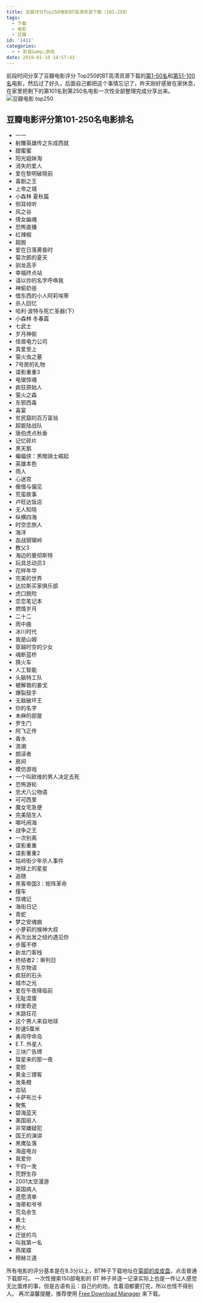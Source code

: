 ```yaml
---
title: 豆瓣评分Top250电影BT高清资源下载（101-250）
tags:
  - 下载
  - 电影
  - 豆瓣
id: '1411'
categories:
  - - 影音&amp;游戏
date: 2019-01-10 14:57:43
---
```


前段时间分享了豆瓣电影评分 Top250的BT高清资源下载的[第1-50名](https://www.jubuzz.com/share/1399.html)和[第51-100名](https://www.jubuzz.com/share/1402.html)电影，然后过了好久，后面自己都把这个事情忘记了，昨天刚好感冒在家休息，在家里把剩下的第101名到第250名电影一次性全部整理完成分享出来。 ![豆瓣电影 top250](https://i.loli.net/2018/12/18/5c18ee01c1884.jpg)

## 豆瓣电影评分第101-250名电影排名

*   一一
*   射雕英雄传之东成西就
*   甜蜜蜜
*   阳光姐妹淘
*   消失的爱人
*   爱在黎明破晓前
*   喜剧之王
*   上帝之城
*   小森林 夏秋篇
*   侧耳倾听
*   风之谷
*   倩女幽魂
*   恐怖直播
*   红辣椒
*   超脱
*   爱在日落黄昏时
*   菊次郎的夏天
*   驯龙高手
*   幸福终点站
*   请以你的名字呼唤我
*   神偷奶爸
*   借东西的小人阿莉埃蒂
*   杀人回忆
*   哈利·波特与死亡圣器(下)
*   小森林 冬春篇
*   七武士
*   岁月神偷
*   怪兽电力公司
*   真爱至上
*   萤火虫之墓
*   7号房的礼物
*   谍影重重3
*   电锯惊魂
*   疯狂原始人
*   萤火之森
*   东邪西毒
*   喜宴
*   贫民窟的百万富翁
*   超能陆战队
*   唐伯虎点秋香
*   记忆碎片
*   黑天鹅
*   蝙蝠侠：黑暗骑士崛起
*   英雄本色
*   雨人
*   心迷宫
*   傲慢与偏见
*   荒蛮故事
*   卢旺达饭店
*   无人知晓
*   纵横四海
*   时空恋旅人
*   海洋
*   血战钢锯岭
*   教父3
*   海边的曼彻斯特
*   玩具总动员3
*   花样年华
*   完美的世界
*   达拉斯买家俱乐部
*   虎口脱险
*   恋恋笔记本
*   燃情岁月
*   二十二
*   雨中曲
*   冰川时代
*   我是山姆
*   穿越时空的少女
*   魂断蓝桥
*   猜火车
*   人工智能
*   头脑特工队
*   被解救的姜戈
*   爆裂鼓手
*   无敌破坏王
*   你的名字
*   未麻的部屋
*   罗生门
*   阿飞正传
*   香水
*   浪潮
*   朗读者
*   房间
*   模仿游戏
*   一个叫欧维的男人决定去死
*   恐怖游轮
*   忠犬八公物语
*   可可西里
*   魔女宅急便
*   完美陌生人
*   哪吒闹海
*   战争之王
*   一次别离
*   谍影重重
*   谍影重重2
*   牯岭街少年杀人事件
*   地球上的星星
*   追随
*   黑客帝国3：矩阵革命
*   撞车
*   惊魂记
*   海街日记
*   青蛇
*   梦之安魂曲
*   小萝莉的猴神大叔
*   再次出发之纽约遇见你
*   步履不停
*   新龙门客栈
*   终结者2：审判日
*   东京物语
*   疯狂的石头
*   城市之光
*   爱在午夜降临前
*   无耻混蛋
*   绿里奇迹
*   末路狂花
*   这个男人来自地球
*   秒速5厘米
*   勇闯夺命岛
*   E.T. 外星人
*   三块广告牌
*   彗星来的那一夜
*   变脸
*   黄金三镖客
*   发条橙
*   血钻
*   卡萨布兰卡
*   聚焦
*   碧海蓝天
*   美国丽人
*   非常嫌疑犯
*   国王的演讲
*   黑鹰坠落
*   海盗电台
*   我爱你
*   千钧一发
*   荒野生存
*   2001太空漫游
*   英国病人
*   遗愿清单
*   海蒂和爷爷
*   荒岛余生
*   勇士
*   枪火
*   迁徙的鸟
*   叫我第一名
*   燕尾蝶
*   穆赫兰道

所有电影的评分基本是在8.3分以上，BT种子下载地址在[菊部的皮皮盘](https://jubuzz.pipipan.com/fs/18034009-330306027)，点击普通下载即可。 一次性搜索150部电影的 BT 种子并逐一记录实际上也是一件让人感觉无比蛋疼的事，但是古语有云：自己约的炮，含着泪都要打完，所以也怪不得别人。 再次温馨提醒，推荐使用 [Free Download Manager](https://www.jubuzz.com/geek/482.html) 来下载。